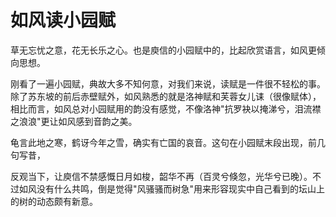 # 如风读小园赋

草无忘忧之意，花无长乐之心。也是庾信的小园赋中的，比起欣赏语言，如风更倾向思想。

刚看了一遍小园赋，典故大多不知何意，对我们来说，读赋是一件很不轻松的事。除了苏东坡的前后赤壁赋外，如风熟悉的就是洛神赋和芙蓉女儿诔（很像赋体），相比而言，如风总对小园赋用的韵没有感觉，不像洛神"抗罗袂以掩涕兮，泪流襟之浪浪"更让如风感到音韵之美。

龟言此地之寒，鹤讶今年之雪，确实有亡国的哀音。这句在小园赋末段出现，前几句写昔，

反观当下，让庾信不禁感慨日月如梭，韶华不再（百灵兮倏忽，光华兮已晚）。不过如风没有什么共鸣，倒是觉得"风骚骚而树急"用来形容现实中自己看到的坛山上的树的动态颇有新意。
